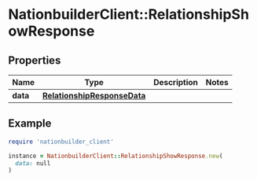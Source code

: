 # NationbuilderClient::RelationshipShowResponse

## Properties

| Name | Type | Description | Notes |
| ---- | ---- | ----------- | ----- |
| **data** | [**RelationshipResponseData**](RelationshipResponseData.md) |  |  |

## Example

```ruby
require 'nationbuilder_client'

instance = NationbuilderClient::RelationshipShowResponse.new(
  data: null
)
```

